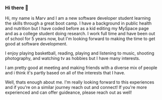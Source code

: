 ### Hi there 👋

<!--
**cantave/cantave** is a ✨ _special_ ✨ repository because its `README.md` (this file) appears on your GitHub profile.

Here are some ideas to get you started:

- 🔭 I’m currently working on ...
- 🌱 I’m currently learning ...
- 👯 I’m looking to collaborate on ...
- 🤔 I’m looking for help with ...
- 💬 Ask me about ...
- 📫 How to reach me: ...
- 😄 Pronouns: ...
- ⚡ Fun fact: ...
-->

Hi, my name is Marv and I am a new software developer student learning the skills through a great boot camp. I have a background in public health and nutrition but I have coded before as a kid editing my MySpace page and as a college student doing research. I work full time and have been out of school for 5 years now, but I'm looking forward to making the time to get good at software development. 

I enjoy playing basketball, reading, playing and listening to music, shooting photography, and watching tv as hobbies but I have many interests. 

I am pretty good at meeting and making friends with a diverse mix of people and i think it's partly based on all of the interests that I have. 

Well, thats enough about me. I'm really looking forward to this experiences and if you're on a similar journey reach out and connect! If you're more experienced and can offer guideance, please reach out as well!